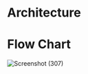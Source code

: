 # Architecture
# Flow Chart
![Screenshot (307)](https://user-images.githubusercontent.com/89648059/133562239-882f9659-a1b6-4b3c-9f5d-be16feb61028.png)


